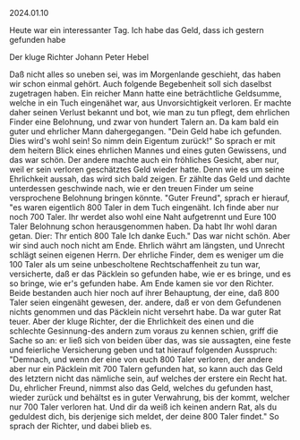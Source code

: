 2024.01.10

Heute war ein interessanter Tag. Ich habe das Geld, dass ich gestern gefunden habe 




Der kluge Richter Johann Peter Hebel

Daß nicht alles so uneben sei, was im Morgenlande geschieht, das haben wir schon einmal gehört. Auch folgende Begebenheit soll sich daselbst zugetragen haben. Ein reicher Mann hatte eine beträchtliche Geldsumme, welche in ein Tuch eingenähet war, aus Unvorsichtigkeit verloren. Er machte daher seinen Verlust bekannt und bot, wie man zu tun pflegt, dem ehrlichen Finder eine Belohnung, und zwar von hundert Talern an. Da kam bald ein guter und ehrlicher Mann dahergegangen. "Dein Geld habe ich gefunden. Dies wird's wohl sein! So nimm dein Eigentum zurück!" So sprach er mit dem heitern Blick eines ehrlichen Mannes und eines guten Gewissens, und das war schön. Der andere machte auch ein fröhliches Gesicht, aber nur, weil er sein verloren geschätztes Geld wieder hatte. Denn wie es um seine Ehrlichkeit aussah, das wird sich bald zeigen. Er zählte das Geld und dachte unterdessen geschwinde nach, wie er den treuen Finder um seine versprochene Belohnung bringen könnte. "Guter Freund", sprach er hierauf, "es waren eigentlich 800 Taler in dem Tuch eingenäht. Ich finde aber nur noch 700 Taler. Ihr werdet also wohl eine Naht aufgetrennt und Eure 100 Taler Belohnung schon herausgenommen haben. Da habt Ihr wohl daran getan. Dier: Thr entich 800 Tale Ich danke Euch." Das war nicht schön. Aber wir sind auch noch nicht am Ende. Ehrlich währt am längsten, und Unrecht schlägt seinen eigenen Herrn. Der ehrliche Finder, dem es weniger um die 100 Taler als um seine unbescholtene Rechtschaffenheit zu tun war, versicherte, daß er das Päcklein so gefunden habe, wie er es bringe, und es so bringe, wie er's gefunden habe. Am Ende kamen sie vor den Richter. Beide bestanden auch hier noch auf ihrer Behauptung, der eine, daß 800 Taler seien eingenäht gewesen, der. andere, daß er von dem Gefundenen nichts genommen und das Päcklein nicht versehrt habe. Da war guter Rat teuer. Aber der kluge Richter, der die Ehrlichkeit des einen und die schlechte Gesinnung-des andern zum voraus zu kennen schien, griff die Sache so an: er ließ sich von beiden über das, was sie aussagten, eine feste und feierliche Versicherung geben und tat hierauf folgenden Ausspruch: "Demnach, und wenn der eine von euch 800 Taler verloren, der andere aber nur ein Päcklein mit 700 Talern gefunden hat, so kann auch das Geld des letztern nicht das nämliche sein, auf welches der erstere ein Recht hat. Du, ehrlicher Freund, nimmst also das Geld, welches du gefunden hast, wieder zurück und behältst es in guter Verwahrung, bis der kommt, welcher nur 700 Taler verloren hat. Und dir da weiß ich keinen andern Rat, als du geduldest dich, bis derjenige sich meldet, der deine 800 Taler findet." So sprach der Richter, und dabei blieb es.